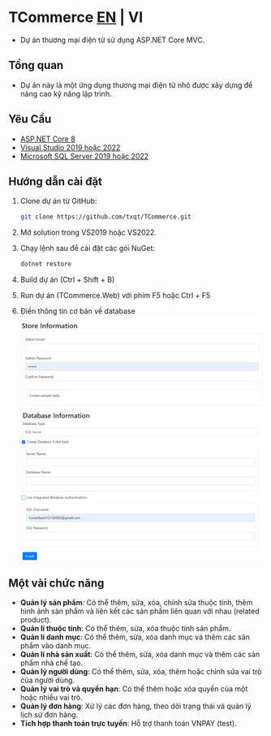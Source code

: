 # TCommerce [EN](./README(EN).md) | VI

- Dự án thương mại điện tử sử dụng ASP.NET Core MVC.

## Tổng quan
- Dự án này là một ứng dụng thương mại điện tử nhỏ được xây dựng để nâng cao kỹ năng lập trình.
## Yêu Cầu

- [ASP.NET Core 8](https://dotnet.microsoft.com/download/dotnet/8.0)
- [Visual Studio 2019 hoặc 2022](https://visualstudio.microsoft.com/vs/)
- [Microsoft SQL Server 2019 hoặc 2022](https://www.microsoft.com/en-us/sql-server/sql-server-downloads)

## Hướng dẫn cài đặt
1. Clone dự án từ GitHub:

    ```bash
    git clone https://github.com/txqt/TCommerce.git
    ```

2. Mở solution trong VS2019 hoặc VS2022.
3. Chạy lệnh sau để cài đặt các gói NuGet:

    ```bash
    dotnet restore
    ```
4. Build dự án (Ctrl + Shift + B)
5. Run dự án (TCommerce.Web) với phím F5 hoặc Ctrl + F5
6. Điền thông tin cơ bản về database
![Tài khoản admin và tạo dữ liệu mẫu](setup-images/store-info.png)
![Điền thông tin của datatable(MSSQL)](setup-images/db-info.png)

## Một vài chức năng

- **Quản lý sản phẩm**: Có thể thêm, sửa, xóa, chỉnh sửa thuộc tính, thêm hình ảnh sản phẩm và liên kết các sản phẩm liên quan với nhau (related product).
- **Quản lí thuộc tính**: Có thể thêm, sửa, xóa thuộc tính sản phẩm.
- **Quản lí danh mục**: Có thể thêm, sửa, xóa danh mục và thêm các sản phẩm vào danh mục.
- **Quản lí nhà sản xuất**: Có thể thêm, sửa, xóa danh mục và thêm các sản phẩm nhà chế tạo.
- **Quản lý người dùng**: Có thể thêm, sửa, xóa, thêm hoặc chỉnh sửa vai trò của người dùng.
- **Quản lý vai trò và quyền hạn**: Có thể thêm hoặc xóa quyền của một hoặc nhiều vai trò.
- **Quản lý đơn hàng**: Xử lý các đơn hàng, theo dõi trạng thái và quản lý lịch sử đơn hàng.
- **Tích hợp thanh toán trực tuyến**: Hỗ trợ thanh toán VNPAY (test).
